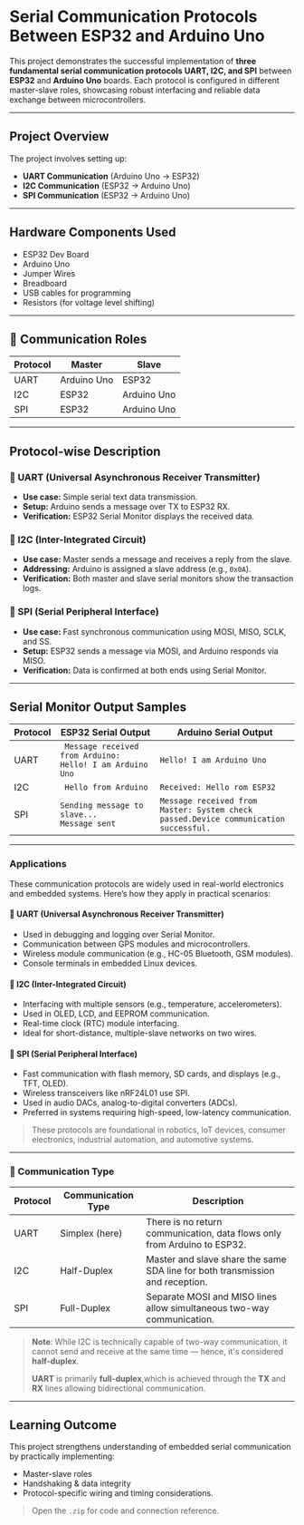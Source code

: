 # Serial Communication Protocols Between ESP32 and Arduino Uno

This project demonstrates the successful implementation of **three fundamental serial communication protocols**  **UART, I2C, and SPI**    between **ESP32** and **Arduino Uno** boards. Each protocol is configured in different master-slave roles, showcasing robust interfacing and reliable data exchange between microcontrollers.

---

## Project Overview

The project involves setting up:
- **UART Communication** (Arduino Uno → ESP32)
- **I2C Communication** (ESP32 → Arduino Uno)
- **SPI Communication** (ESP32 → Arduino Uno)


---

## Hardware Components Used
- ESP32 Dev Board
- Arduino Uno
- Jumper Wires
- Breadboard 
- USB cables for programming
- Resistors (for voltage level shifting)

---

## 🔄 Communication Roles

| Protocol | Master       | Slave         |
|----------|--------------|---------------|
| UART     | Arduino Uno  | ESP32         |
| I2C      | ESP32        | Arduino Uno   |
| SPI      | ESP32        | Arduino Uno   |




---

## Protocol-wise Description

### 🔸 UART (Universal Asynchronous Receiver Transmitter)
   -   **Use case:** Simple serial text data transmission.
   -   **Setup:** Arduino sends a message over TX to ESP32 RX.
   -   **Verification:** ESP32 Serial Monitor displays the received data.

### 🔸 I2C (Inter-Integrated Circuit)
- **Use case:** Master sends a message and receives a reply from the slave.
- **Addressing:** Arduino is assigned a slave address (e.g., `0x0A`).
- **Verification:** Both master and slave serial monitors show the transaction logs.

### 🔸 SPI (Serial Peripheral Interface)
- **Use case:** Fast synchronous communication using MOSI, MISO, SCLK, and SS.
- **Setup:** ESP32 sends a message via MOSI, and Arduino responds via MISO.
- **Verification:** Data is confirmed at both ends using Serial Monitor.

---

## Serial Monitor Output Samples

| Protocol | ESP32 Serial Output                      | Arduino Serial Output                 |
|----------|------------------------------------------|----------------------------------------|
| UART     | ` Message received from Arduino: Hello! I am Arduino Uno`     | `Hello! I am Arduino Uno`                   |
| I2C      | ` Hello from Arduino`     | `Received: Hello rom ESP32`    |
| SPI      | `Sending message to slave...                      Message sent`| `Message received from Master: System check passed.Device communication successful.`    |


---

### Applications

These communication protocols are widely used in real-world electronics and embedded systems. Here’s how they apply in practical scenarios:

#### 🔹 UART (Universal Asynchronous Receiver Transmitter)
- Used in debugging and logging over Serial Monitor.
- Communication between GPS modules and microcontrollers.
- Wireless module communication (e.g., HC-05 Bluetooth, GSM modules).
- Console terminals in embedded Linux devices.

#### 🔹 I2C (Inter-Integrated Circuit)
- Interfacing with multiple sensors (e.g., temperature, accelerometers).
- Used in OLED, LCD, and EEPROM communication.
- Real-time clock (RTC) module interfacing.
- Ideal for short-distance, multiple-slave networks on two wires.

#### 🔹 SPI (Serial Peripheral Interface)
- Fast communication with flash memory, SD cards, and displays (e.g., TFT, OLED).
- Wireless transceivers like nRF24L01 use SPI.
- Used in audio DACs, analog-to-digital converters (ADCs).
- Preferred in systems requiring high-speed, low-latency communication.

> These protocols are foundational in robotics, IoT devices, consumer electronics, industrial automation, and automotive systems.

---

### 🔁 Communication Type

| Protocol | Communication Type | Description                                                                 |
|----------|--------------------|-----------------------------------------------------------------------------|
| UART     | Simplex (here)           |There is no return communication, data flows only from Arduino to ESP32.                |
| I2C      | Half-Duplex        | Master and slave share the same SDA line for both transmission and reception.|
| SPI      | Full-Duplex        | Separate MOSI and MISO lines allow simultaneous two-way communication.      |

> **Note**: While I2C is technically capable of two-way communication, it cannot send and receive at the same time — hence, it's considered **half-duplex**.
> 
> **UART** is primarily **full-duplex**,which is achieved through the **TX** and **RX** lines allowing bidirectional communication. 

---


## Learning Outcome

This project strengthens understanding of embedded serial communication by practically implementing:
- Master-slave roles
- Handshaking & data integrity
- Protocol-specific wiring and timing considerations.

> Open the `.zip` for code and connection reference.
